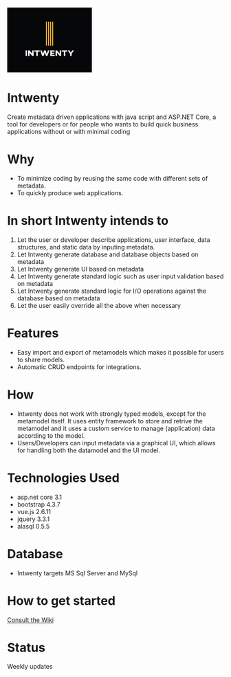 ![alt text](https://github.com/Domitor/Intwenty/blob/master/Intwenty/wwwroot/images/intwenty_loggo_small.png)


# Intwenty
Create metadata driven applications with java script and ASP.NET Core, a tool for developers or for people who wants to build quick business applications without or with minimal coding

# Why
- To minimize coding by reusing the same code with different sets of metadata.
- To quickly produce web applications.

# In short Intwenty intends to
1. Let the user or developer describe applications, user interface, data structures, and static data by inputing metadata.
2. Let Intwenty generate database and database objects based on metadata
3. Let Intwenty generate UI based on metadata
4. Let Intwenty generate standard logic such as user input validation based on metadata
5. Let Intwenty generate standard logic for I/O operations against the database based on metadata
6. Let the user easily override all the above when necessary

# Features
- Easy import and export of metamodels which makes it possible for users to share models.
- Automatic CRUD endpoints for integrations.

# How
- Intwenty does not work with strongly typed models, except for the metamodel itself. It uses entity framework to store and retrive the metamodel and it uses a custom service to manage (application) data according to the model.
- Users/Developers can input metadata via a graphical UI, which allows for handling both the datamodel and the UI model. 

# Technologies Used
- asp.net core 3.1
- bootstrap 4.3.7
- vue.js 2.6.11
- jquery 3.3.1
- alasql 0.5.5

# Database
- Intwenty targets MS Sql Server and MySql

# How to get started
<a href="https://github.com/Domitor/Intwenty/wiki">Consult the Wiki</a>

# Status
Weekly updates









